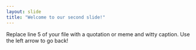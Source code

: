 ```yaml
---
layout: slide
title: "Welcome to our second slide!"
---
```

Replace line 5 of your file with a quotation or meme and witty caption. 
Use the left arrow to go back!
